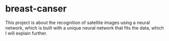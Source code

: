 # breast-canser
This project is about the recognition of satellite images using a neural network, which is built with a unique neural network that fits the data, which I will explain further.
